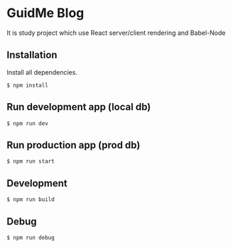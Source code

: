 # GuidMe Blog

It is study project which use React server/client rendering and Babel-Node


## Installation

Install all dependencies. 

```
$ npm install
```

## Run development app (local db)

```
$ npm run dev
```

## Run production app (prod db)

```
$ npm run start
```

## Development

```
$ npm run build
```

## Debug

```
$ npm run debug
```

